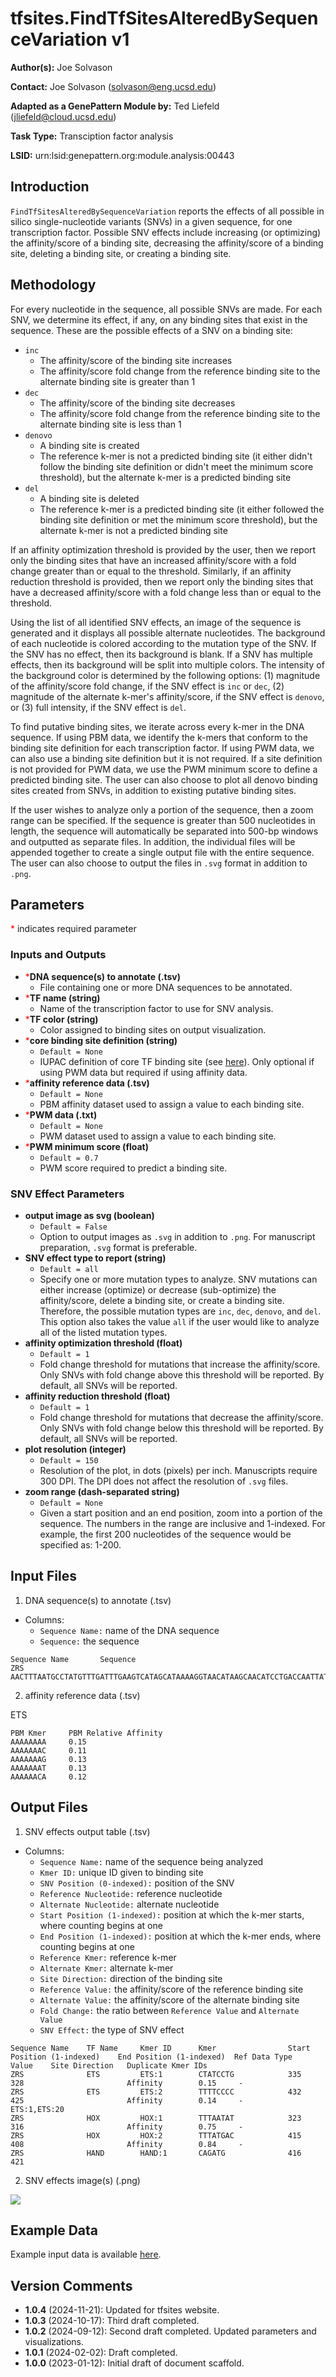 # tfsites.FindTfSitesAlteredBySequenceVariation v1

**Author(s):** Joe Solvason  

**Contact:** Joe Solvason (solvason@eng.ucsd.edu)

**Adapted as a GenePattern Module by:** Ted Liefeld (jliefeld@cloud.ucsd.edu)

**Task Type:** Transciption factor analysis

**LSID:**  urn:lsid:genepattern.org:module.analysis:00443


## Introduction

`FindTfSitesAlteredBySequenceVariation` reports the effects of all possible in silico single-nucleotide variants (SNVs) in a given sequence, for one transcription factor. Possible SNV effects include increasing (or optimizing) the affinity/score of a binding site, decreasing the affinity/score of a binding site, deleting a binding site, or creating a binding site. 


## Methodology

For every nucleotide in the sequence, all possible SNVs are made. For each SNV, we determine its effect, if any, on any binding sites that exist in the sequence. These are the possible effects of a SNV on a binding site: 
- `inc`
    - The affinity/score of the binding site increases
    - The affinity/score fold change from the reference binding site to the alternate binding site is greater than 1
- `dec`
    - The affinity/score of the binding site decreases
    - The affinity/score fold change from the reference binding site to the alternate binding site is less than 1
- `denovo`
    - A binding site is created
    - The reference k-mer is not a predicted binding site (it either didn't follow the binding site definition or didn't meet the minimum score threshold), but the alternate k-mer is a predicted binding site
- `del`
    - A binding site is deleted
    - The reference k-mer is a predicted binding site (it either followed the binding site definition or met the minimum score threshold), but the alternate k-mer is not a predicted binding site
  
If an affinity optimization threshold is provided by the user, then we report only the binding sites that have an increased affinity/score with a fold change greater than or equal to the threshold. Similarly, if an affinity reduction threshold is provided, then we report only the binding sites that have a decreased affinity/score with a fold change less than or equal to the threshold. 

Using the list of all identified SNV effects, an image of the sequence is generated and it displays all possible alternate nucleotides. The background of each nucleotide is colored according to the mutation type of the SNV. If the SNV has no effect, then its background is blank. If a SNV has multiple effects, then its background will be split into multiple colors. The intensity of the background color is determined by the following options: (1) magnitude of the affinity/score fold change, if the SNV effect is `inc` or `dec`, (2) magnitude of the alternate k-mer's affinity/score, if the SNV effect is `denovo`, or (3) full intensity, if the SNV effect is `del`. 

To find putative binding sites, we iterate across every k-mer in the DNA sequence. If using PBM data, we identify the k-mers that conform to the binding site definition for each transcription factor. If using PWM data, we can also use a binding site definition but it is not required. If a site definition is not provided for PWM data, we use the PWM minimum score to define a predicted binding site. The user can also choose to plot all denovo binding sites created from SNVs, in addition to existing putative binding sites. 

If the user wishes to analyze only a portion of the sequence, then a zoom range can be specified. If the sequence is greater than 500 nucleotides in length, the sequence will automatically be separated into 500-bp windows and outputted as separate files. In addition, the individual files will be appended together to create a single output file with the entire sequence. The user can also choose to output the files in `.svg` format in addition to `.png`.

## Parameters

<span style="color: red;">*</span> indicates required parameter

### Inputs and Outputs
- <span style="color: red;">*</span>**DNA sequence(s) to annotate (.tsv)**
    - File containing one or more DNA sequences to be annotated. 
- <span style="color: red;">*</span>**TF name (string)**
    - Name of the transcription factor to use for SNV analysis.
- <span style="color: red;">*</span>**TF color (string)**
    - Color assigned to binding sites on output visualization.
- <span style="color: red;">*</span>**core binding site definition (string)**
    - `Default = None`
    - IUPAC definition of core TF binding site (see [here](https://www.bioinformatics.org/sms/iupac.html)). Only optional if using PWM data but required if using affinity data.
- <span style="color: red;">*</span>**affinity reference data (.tsv)**
    - `Default = None`
    - PBM affinity dataset used to assign a value to each binding site.
- <span style="color: red;">*</span>**PWM data (.txt)**
    - `Default = None`
    - PWM dataset used to assign a value to each binding site.
- <span style="color: red;">*</span>**PWM minimum score (float)**
    - `Default = 0.7`
    - PWM score required to predict a binding site.

### SNV Effect Parameters
- **output image as svg (boolean)**
    - `Default = False`
    - Option to output images as `.svg` in addition to `.png`. For manuscript preparation, `.svg` format is preferable.
- **SNV effect type to report (string)**
    - `Default = all`
    - Specify one or more mutation types to analyze. SNV mutations can either increase (optimize) or decrease (sub-optimize) the affinity/score, delete a binding site, or create a binding site. Therefore, the possible mutation types are `inc`, `dec`, `denovo`, and `del`. This option also takes the value `all` if the user would like to analyze all of the listed mutation types.
- **affinity optimization threshold (float)**
    - `Default = 1`
    - Fold change threshold for mutations that increase the affinity/score. Only SNVs with fold change above this threshold will be reported. By default, all SNVs will be reported.
- **affinity reduction threshold (float)**
    - `Default = 1`
    - Fold change threshold for mutations that decrease the affinity/score. Only SNVs with fold change below this threshold will be reported. By default, all SNVs will be reported.
- **plot resolution (integer)**
    - `Default = 150`
    - Resolution of the plot, in dots (pixels) per inch. Manuscripts require 300 DPI. The DPI does not affect the resolution of `.svg` files.
- **zoom range (dash-separated string)**
    - `Default = None`
    - Given a start position and an end position, zoom into a portion of the sequence. The numbers in the range are inclusive and 1-indexed. For example, the first 200 nucleotides of the sequence would be specified as: 1-200.


## Input Files

1.  DNA sequence(s) to annotate (.tsv)
- Columns:
    - `Sequence Name:` name of the DNA sequence
    - `Sequence:` the sequence
 
```
Sequence Name	    Sequence
ZRS                 AACTTTAATGCCTATGTTTGATTTGAAGTCATAGCATAAAAGGTAACATAAGCAACATCCTGACCAATTATCCAAACCATCCAGACATCCCTGAATGGC...
```
    
2. affinity reference data (.tsv)

ETS
```
PBM Kmer     PBM Relative Affinity
AAAAAAAA     0.15
AAAAAAAC     0.11
AAAAAAAG     0.13
AAAAAAAT     0.13
AAAAAACA     0.12
```


## Output Files
1.  SNV effects output table (.tsv)
- Columns:
    - `Sequence Name:` name of the sequence being analyzed
    - `Kmer ID:` unique ID given to binding site
    - `SNV Position (0-indexed):` position of the SNV
    - `Reference Nucleotide:` reference nucleotide
    - `Alternate Nucleotide:` alternate nucleotide
    - `Start Position (1-indexed):` position at which the k-mer starts, where counting begins at one
    - `End Position (1-indexed):` position at which the k-mer ends, where counting begins at one
    - `Reference Kmer:` reference k-mer
    - `Alternate Kmer:` alternate k-mer
    - `Site Direction:` direction of the binding site 
    - `Reference Value:` the affinity/score of the reference binding site
    - `Alternate Value:` the affinity/score of the alternate binding site
    - `Fold Change:` the ratio between `Reference Value` and `Alternate Value`
    - `SNV Effect:` the type of SNV effect
 
```
Sequence Name    TF Name     Kmer ID      Kmer                Start Position (1-indexed)    End Position (1-indexed)  Ref Data Type   Value    Site Direction   Duplicate Kmer IDs
ZRS              ETS         ETS:1        CTATCCTG            335                           328                       Affinity        0.15     -
ZRS              ETS         ETS:2        TTTTCCCC            432                           425                       Affinity        0.14     -                ETS:1,ETS:20
ZRS              HOX         HOX:1        TTTAATAT            323                           316                       Affinity        0.75     -	
ZRS              HOX         HOX:2        TTTATGAC            415                           408                       Affinity        0.84     -
ZRS              HAND        HAND:1       CAGATG              416                           421
```


2.  SNV effects image(s) (.png)

<img src="./04-output_visualizeInSilicoSnvs-image_seq=ZRS_tf=ETS_zoom=320-490.png"/>

  
## Example Data

Example input data is available [here](https://github.com/genepattern/tfsites.AnnotateAndVisualizeInSilicoSNVAnalysis/tree/develop/data).    
    
## Version Comments

- **1.0.4** (2024-11-21): Updated for tfsites website.
- **1.0.3** (2024-10-17): Third draft completed.
- **1.0.2** (2024-09-12): Second draft completed. Updated parameters and visualizations.
- **1.0.1** (2024-02-02): Draft completed.
- **1.0.0** (2023-01-12): Initial draft of document scaffold.

